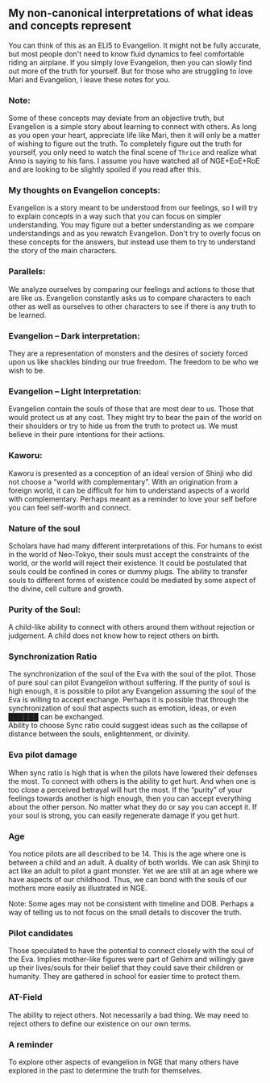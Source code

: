 ## My non-canonical interpretations of what ideas and concepts represent
You can think of this as an ELI5 to Evangelion.  It might not be fully accurate, but most people don't
need to know fluid dynamics to feel comfortable riding an airplane.
If you simply love Evangelion, then you can slowly find out more of the truth for yourself.  But for 
those who are struggling to love Mari and Evangelion, I leave these notes for you.

### Note:
Some of these concepts may deviate from an objective truth, but Evangelion is a simple story about learning 
to connect with others.  As long as you open your heart, appreciate life like Mari, then it will only 
be a matter of wishing to figure out the truth.  To completely figure out the truth for yourself, you 
only need to watch the final scene of `Thrice` and realize what Anno is saying to his fans.  I assume 
you have watched all of NGE+EoE+RoE and are looking to be slightly spoiled if you read after this.

### My thoughts on Evangelion concepts:
Evangelion is a story meant to be understood from our feelings, so I will try to explain concepts in 
a way such that you can focus on simpler understanding.  You may figure out a better understanding as 
we compare understandings and as you rewatch Evangelion.  Don't try to overly focus on these concepts 
for the answers, but instead use them to try to understand the story of the main characters.

### Parallels:
We analyze ourselves by comparing our feelings and actions to those that are like us.   Evangelion constantly 
asks us to compare characters to each other as well as ourselves to other characters to see if there 
is any truth to be learned. 

### Evangelion – Dark interpretation:
They are a representation of monsters and the desires of society forced upon us like shackles binding 
our true freedom.  The freedom to be who we wish to be.

### Evangelion – Light Interpretation:
Evangelion contain the souls of those that are most dear to us.  Those that would protect us at any 
cost.  They might try to bear the pain of the world on their shoulders or try to hide us from the truth 
to protect us.  We must believe in their pure intentions for their actions.

### Kaworu:
Kaworu is presented as a conception of an ideal version of Shinji who did not choose a “world with complementary”. 
With an origination from a foreign world, it can be difficult for him to understand aspects of a world 
with complementary.  Perhaps meant as a reminder to love your self before you can feel self-worth and connect.

### Nature of the soul
Scholars have had many different interpretations of this.  For humans to exist in the world of Neo-Tokyo, 
their souls must accept the constraints of the world, or the world will reject their existence.  It 
could be postulated that souls could be confined in cores or dummy plugs.  The ability to transfer souls 
to different forms of existence could be mediated by some aspect of the divine, cell culture and growth.

### Purity of the Soul:
A child-like ability to connect with others around them without rejection or judgement.  A child does 
not know how to reject others on birth.

### Synchronization Ratio
The synchronization of the soul of the Eva with the soul of the pilot.  Those of pure soul can pilot 
Evangelion without suffering.  If the purity of soul is high enough, it is possible to pilot any Evangelion 
assuming the soul of the Eva is willing to accept exchange.  Perhaps it is possible that through the 
synchronization of soul that aspects such as emotion, ideas, or even 	██████ can be exchanged.  
Ability to choose Sync ratio could suggest ideas such as the collapse of distance between the souls, 
enlightenment, or divinity.

### Eva pilot damage
When sync ratio is high that is when the pilots have lowered their defenses the most.  To connect with 
others is the ability to get hurt.  And when one is too close a perceived betrayal will hurt the most. 
If the “purity” of your feelings towards another is high enough, then you can accept everything about
the other person. No matter what they do or say you can accept it.  If your soul is strong, you can 
easily regenerate damage if you get hurt.

### Age
You notice pilots are all described to be 14.   This is the age where one is between a child and an 
adult.  A duality of both worlds.  We can ask Shinji to act like an adult to pilot a giant monster. 
Yet we are still at an age where we have aspects of our childhood.  Thus, we can bond with the souls 
of our mothers more easily as illustrated in NGE.

Note: Some ages may not be consistent with timeline and DOB.  Perhaps a way of telling us to not focus 
on the small details to discover the truth.

### Pilot candidates
Those speculated to have the potential to connect closely with the soul of the Eva.  Implies mother-like 
figures were part of Gehirn and willingly gave up their lives/souls for their belief that they could 
save their children or humanity.  They are gathered in school for easier time to protect them.

### AT-Field
The ability to reject others.  Not necessarily a bad thing.  We may need to reject others to define 
our existence on our own terms.

### A reminder 
To explore other aspects of evangelion in NGE that many others have explored in the past to determine 
the truth for themselves.
